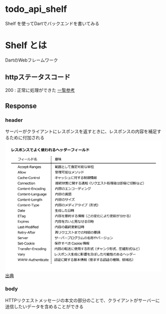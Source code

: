 # todo_api_shelf
Shelf を使ってDartでバックエンドを書いてみる

# Shelf とは
DartのWebフレームワーク

## httpステータスコード
200 : 正常に処理ができた
[一覧参考](https://qiita.com/unsoluble_sugar/items/b080a16701946fcfce70)

## Response
### header
サーバーがクライアントにレスポンスを返すときに、レスポンスの内容を補足するために付加される
![alt text](readme_images/image.png)
[出典](https://atmarkit.itmedia.co.jp/ait/articles/1511/27/news013_2.html)

### body
HTTPリクエストメッセージの本文の部分のことで、クライアントがサーバーに送信したいデータを含めることができる
